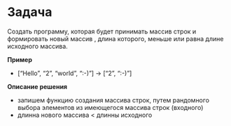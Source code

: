 # Задача
Создать программу, которая будет принимать массив строк и формировать новый массив , длина которого, меньше или равна длине исходного массива.  

**Пример**  
* [“Hello”, “2”, “world”, “:-)”] → [“2”, “:-)”]

**Описание решения**
* запишем функцию создания массива строк, путем рандомного выбора элементов из имеющегося массива строк (входного)
* длинна нового массива < длинны исходного
